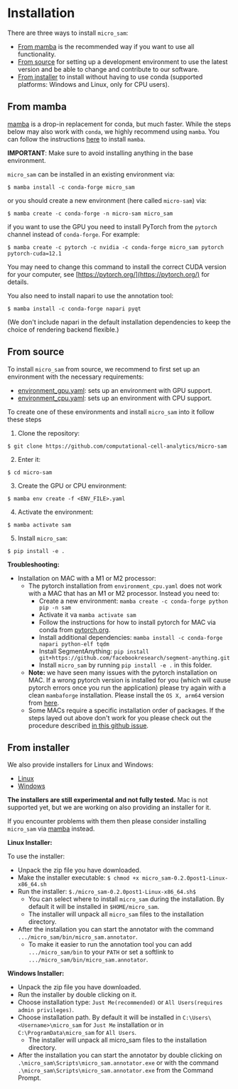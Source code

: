 # Installation

There are three ways to install `micro_sam`:
- [From mamba](#from-mamba) is the recommended way if you want to use all functionality.
- [From source](#from-source) for setting up a development environment to use the latest version and be able to change and contribute to our software.
- [From installer](#from-installer) to install without having to use conda (supported platforms: Windows and Linux, only for CPU users). 

## From mamba

[mamba](https://mamba.readthedocs.io/en/latest/) is a drop-in replacement for conda, but much faster.
While the steps below may also work with `conda`, we highly recommend using `mamba`.
You can follow the instructions [here](https://mamba.readthedocs.io/en/latest/installation/mamba-installation.html) to install `mamba`.

**IMPORTANT**: Make sure to avoid installing anything in the base environment.

`micro_sam` can be installed in an existing environment via:
```
$ mamba install -c conda-forge micro_sam
```
or you should create a new environment (here called `micro-sam`) via:
```
$ mamba create -c conda-forge -n micro-sam micro_sam
```
if you want to use the GPU you need to install PyTorch from the `pytorch` channel instead of `conda-forge`. For example:
```
$ mamba create -c pytorch -c nvidia -c conda-forge micro_sam pytorch pytorch-cuda=12.1
```
You may need to change this command to install the correct CUDA version for your computer, see [https://pytorch.org/](https://pytorch.org/) for details.

You also need to install napari to use the annotation tool:
```
$ mamba install -c conda-forge napari pyqt
```
(We don't include napari in the default installation dependencies to keep the choice of rendering backend flexible.)


## From source

To install `micro_sam` from source, we recommend to first set up an environment with the necessary requirements:
- [environment_gpu.yaml](https://github.com/computational-cell-analytics/micro-sam/blob/master/environment_gpu.yaml): sets up an environment with GPU support.
- [environment_cpu.yaml](https://github.com/computational-cell-analytics/micro-sam/blob/master/environment_cpu.yaml): sets up an environment with CPU support.

To create one of these environments and install `micro_sam` into it follow these steps

1. Clone the repository:
```
$ git clone https://github.com/computational-cell-analytics/micro-sam
```
2. Enter it:
```
$ cd micro-sam
```
3. Create the GPU or CPU environment:

```
$ mamba env create -f <ENV_FILE>.yaml
```
4. Activate the environment:
```
$ mamba activate sam
```
5. Install `micro_sam`:
```
$ pip install -e .
```

**Troubleshooting:**

- Installation on MAC with a M1 or M2 processor:
    - The pytorch installation from `environment_cpu.yaml` does not work with a MAC that has an M1 or M2 processor. Instead you need to:
        - Create a new environment: `mamba create -c conda-forge python pip -n sam`
        - Activate it va `mamba activate sam`
        - Follow the instructions for how to install pytorch for MAC via conda from [pytorch.org](https://pytorch.org/).
        - Install additional dependencies: `mamba install -c conda-forge napari python-elf tqdm`
        - Install SegmentAnything: `pip install git+https://github.com/facebookresearch/segment-anything.git`
        - Install `micro_sam` by running `pip install -e .` in this folder.
    - **Note:** we have seen many issues with the pytorch installation on MAC. If a wrong pytorch version is installed for you (which will cause pytorch errors once you run the application) please try again with a clean `mambaforge` installation. Please install the `OS X, arm64` version from [here](https://github.com/conda-forge/miniforge#mambaforge).
    - Some MACs require a specific installation order of packages. If the steps layed out above don't work for you please check out the procedure described [in this github issue](https://github.com/computational-cell-analytics/micro-sam/issues/77).


## From installer

We also provide installers for Linux and Windows:
- [Linux](https://owncloud.gwdg.de/index.php/s/hM1bQ108YmcwyDn)
- [Windows](https://owncloud.gwdg.de/index.php/s/T1weJclOiYUUULE)
<!---
- [Mac](https://owncloud.gwdg.de/index.php/s/7YupGgACw9SHy2P)
-->

**The installers are still experimental and not fully tested.** Mac is not supported yet, but we are working on also providing an installer for it.

If you encounter problems with them then please consider installing `micro_sam` via [mamba](#from-mamba) instead.

**Linux Installer:**

To use the installer:
- Unpack the zip file you have downloaded.
- Make the installer executable: `$ chmod +x micro_sam-0.2.0post1-Linux-x86_64.sh`
- Run the installer: `$./micro_sam-0.2.0post1-Linux-x86_64.sh$` 
    - You can select where to install `micro_sam` during the installation. By default it will be installed in `$HOME/micro_sam`.
    - The installer will unpack all `micro_sam` files to the installation directory.
- After the installation you can start the annotator with the command `.../micro_sam/bin/micro_sam.annotator`.
    - To make it easier to run the annotation tool you can add `.../micro_sam/bin` to your `PATH` or set a softlink to `.../micro_sam/bin/micro_sam.annotator`.

<!---
**Mac Installer:**

To use the Mac installer you will need to enable installing unsigned applications. Please follow [the instructions for 'Disabling Gatekeeper for one application only' here](https://disable-gatekeeper.github.io/).

Alternative link on how to disable gatekeeper.
https://www.makeuseof.com/how-to-disable-gatekeeper-mac/

TODO detailed instruction
-->

**Windows Installer:**

- Unpack the zip file you have downloaded.
- Run the installer by double clicking on it.
- Choose installation type: `Just Me(recommended)` or `All Users(requires admin privileges)`.
- Choose installation path. By default it will be installed in `C:\Users\<Username>\micro_sam` for `Just Me` installation or in `C:\ProgramData\micro_sam` for `All Users`.
	- The installer will unpack all micro_sam files to the installation directory.
- After the installation you can start the annotator by double clicking on `.\micro_sam\Scripts\micro_sam.annotator.exe` or  with the command `.\micro_sam\Scripts\micro_sam.annotator.exe` from the Command Prompt.
